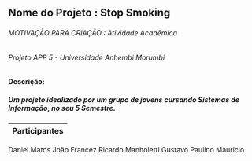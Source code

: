 ## Nome do Projeto : Stop Smoking 

###### MOTIVAÇÃO PARA CRIAÇÃO : Atividade Acadêmica
###### Projeto APP 5 - Universidade Anhembi Morumbi

#### Descrição:
##### Um projeto idealizado por um grupo de jovens cursando Sistemas de Informação, no seu 5 Semestre.

Participantes | 
--------- | 
Daniel Matos 
João Francez
Ricardo Manholetti 
Gustavo Paulino
Mauricio
